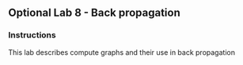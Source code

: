 ## Optional Lab 8 - Back propagation

### Instructions

This lab describes compute graphs and their use in back propagation